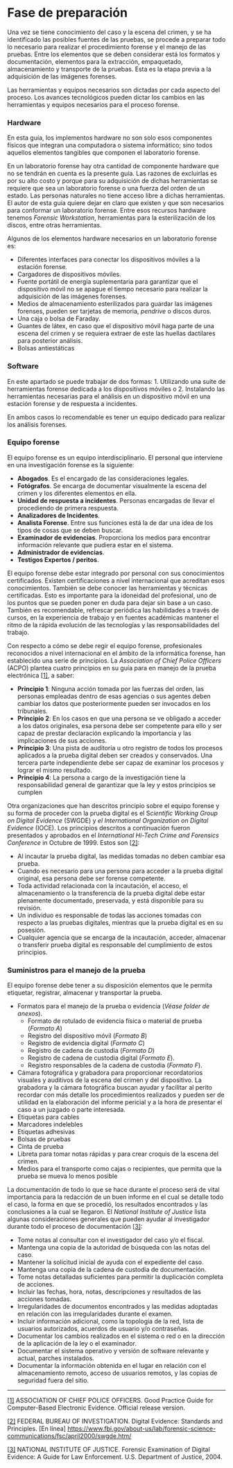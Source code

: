 # Fase de preparación

Una vez se tiene conocimiento del caso y la escena del crimen, y se ha identificado las posibles fuentes de las pruebas, se procede a preparar todo lo necesario para realizar el procedimiento forense y el manejo de las pruebas. Entre los elementos que se deben considerar está los formatos y documentación, elementos para la extracción, empaquetado, almacenamiento y transporte de la pruebas. Esta es la etapa previa a la adquisición de las imágenes forenses. 

Las herramientas y equipos necesarios son dictadas por cada aspecto del proceso. Los avances tecnológicos pueden dictar los cambios en las herramientas y equipos necesarios para el proceso forense.

### Hardware

En esta guía, los implementos hardware no son solo esos componentes físicos que integran una computadora o sistema informático; sino todos aquellos elementos tangibles que componen el laboratorio forense.

En un laboratorio forense hay otra cantidad de componente hardware que no se tendrán en cuenta es la presente guía. Las razones de excluirlas es por su alto costo y porque para su adquisición de dichas herramientas se requiere que sea un laboratorio forense o una fuerza del orden de un estado. Las personas naturales no tiene acceso libre a dichas herramientas. El autor de esta guía quiere dejar en claro que existen y que son necesarios para conformar un laboratorio forense. Entre esos recursos hardware tenemos *Forensic Workstation*, herramientas para la esterilización de los discos, entre otras herramientas.  

Algunos de los elementos hardware necesarios en un laboratorio forense es:

- Diferentes interfaces para conectar los dispositivos móviles a la estación forense. 
- Cargadores de dispositivos móviles. 
- Fuente portátil de energía suplementaria para garantizar que el dispositivo móvil no se apague el tiempo necesario para realizar la adquisición de las imágenes forenses. 
- Medios de almacenamiento esterilizados para guardar las imágenes forenses, pueden ser tarjetas de memoria, *pendrive* o discos duros. 
- Una caja o bolsa de Faraday.
- Guantes de látex, en caso que el dispositivo móvil haga parte de una escena del crimen y se requiera extraer de este las huellas dactilares para posterior análisis. 
- Bolsas antiestáticas

### Software

En este apartado se puede trabajar de dos formas: 1. Utilizando una suite de herramientas forense dedicada a los dispositivos móviles o 2. Instalando las herramientas necesarias para el análisis en un dispositivo móvil en una estación forense y de respuesta a incidentes. 

En ambos casos lo recomendable es tener un equipo dedicado para realizar los análisis forenses. 

### Equipo forense

El equipo forense es un equipo interdisciplinario. El personal que interviene en una investigación forense es la siguiente: 

- **Abogados**. Es el encargado de las consideraciones legales. 
- **Fotógrafos**. Se encarga de documentar visualmente la escena del crimen y los diferentes elementos en ella. 
- **Unidad de respuesta a incidentes**. Personas encargadas de llevar el procediendo de primera respuesta. 
- **Analizadores de Incidentes**.
- **Analista Forense**. Entre sus funciones está la de dar una idea de los tipos de cosas que se deben buscar.
- **Examinador de evidencias**. Proporciona los medios para encontrar información relevante que pudiera estar en el sistema. 
- **Administrador de evidencias**.
- **Testigos Expertos / peritos**.

El equipo forense debe estar integrado por personal con sus conocimientos certificados. Existen certificaciones a nivel internacional que acreditan esos conocimientos. También se debe conocer las herramientas y técnicas certificadas. Esto es importante para la idoneidad del profesional, uno de los puntos que se pueden poner en duda para dejar sin base a un caso. También es recomendable, refrescar periódica las habilidades a través de cursos, en la experiencia de trabajo y en fuentes académicas mantener el ritmo de la rápida evolución de las tecnologías y las responsabilidades del trabajo.

Con respecto a cómo se debe regir el equipo forense, profesionales reconocidos a nivel internacional en el ámbito de la informática forense, han establecido una serie de principios. La *Association of Chief Police Officers* (ACPO) plantea cuatro principios en su guía para en manejo de la prueba electrónica [[1\]](#_ftn1), a saber: 

- **Principio 1**: Ninguna acción tomada por las fuerzas del orden, las personas empleadas dentro de esas agencias o sus agentes deben cambiar los datos que posteriormente pueden ser invocados en los tribunales.
- **Principio 2**: En los casos en que una persona se ve obligado a acceder a los datos originales, esa persona debe ser competente para ello y ser capaz de prestar declaración explicando la importancia y las implicaciones de sus acciones.
- **Principio 3**: Una pista de auditoría u otro registro de todos los procesos aplicados a la prueba digital deben ser creados y conservados. Una tercera parte independiente debe ser capaz de examinar los procesos y lograr el mismo resultado.
- **Principio 4**: La persona a cargo de la investigación tiene la responsabilidad general de garantizar que la ley y estos principios se cumplen

Otra organizaciones que han descritos principio sobre el equipo forense y su forma de proceder con la prueba digital es el S*cientific Working Group on Digital Evidence* (SWGDE) y *el International Organization on Digital Evidence* (IOCE). Los principios descritos a continuación fueron presentados y aprobados en el *International Hi-Tech Crime and Forensics Conference* in Octubre de 1999. Estos son [[2\]](#_ftn2):

- Al incautar la prueba digital, las medidas tomadas no deben cambiar esa prueba.
- Cuando es necesario para una persona para acceder a la prueba digital original, esa persona debe ser forense competente.
- Toda actividad relacionada con la incautación, el acceso, el almacenamiento o la transferencia de la prueba digital debe estar plenamente documentado, preservada, y está disponible para su revisión.
- Un individuo es responsable de todas las acciones tomadas con respecto a las pruebas digitales, mientras que la prueba digital es en su posesión.
- Cualquier agencia que se encarga de la incautación, acceder, almacenar o transferir prueba digital es responsable del cumplimiento de estos principios.

### Suministros para el manejo de la prueba

El equipo forense debe tener a su disposición elementos que le permita etiquetar, registrar, almacenar y transportar la prueba. 

- Formatos para el manejo de la prueba o evidencia (*Véase folder de anexos*).
  - Formato de rotulado de evidencia física o material de prueba (*Formato A*)
  - Registro del dispositivo móvil (*Formato B*)
  - Registro de evidencia digital (*Formato C*)
  - Registro de cadena de custodia (*Formato D*)
  - Registro de cadena de custodia digital (*Formato E*).
  - Registro responsables de la cadena de custodia (*Formato F*).
- Cámara fotográfica y grabadora para proporcionar recordatorios visuales y auditivos de la escena del crimen y del dispositivo.  La grabadora y la cámara fotográfica buscan ayudar y facilitar al perito recordar con más detalle los procedimientos realizados y pueden ser de utilidad en la elaboración del informe pericial y a la hora de presentar el caso a un juzgado o parte interesada. 
- Etiquetas para cables
- Marcadores indelebles
- Etiquetas adhesivas
- Bolsas de pruebas
- Cinta de prueba
- Libreta para tomar notas rápidas y para crear croquis de la escena del crimen.
- Medios para el transporte como cajas o recipientes, que permita que la prueba se mueva lo menos posible

La documentación de todo lo que se hace durante el proceso será de vital importancia para la redacción de un buen informe en el cual se detalle todo el caso, la forma en que se procedió, los resultados encontrados y las conclusiones a la cual se llegaron. El *National Institute of Justice* lista algunas consideraciones generales que pueden ayudar al investigador durante todo el proceso de documentación [[3\]](#_ftn3): 

- Tome notas al consultar con el investigador del caso y/o el fiscal.
- Mantenga una copia de la autoridad de búsqueda con las notas del caso.
- Mantener la solicitud inicial de ayuda con el expediente del caso.
- Mantenga una copia de la cadena de custodia de documentación.
- Tome notas detalladas suficientes para permitir la duplicación completa de acciones.
- Incluir las fechas, hora, notas, descripciones y resultados de las acciones tomadas.
- Irregularidades de documentos encontrados y las medidas adoptadas en relación con las irregularidades durante el examen.
- Incluir información adicional, como la topología de la red, lista de usuarios autorizados, acuerdos de usuario y/o contraseñas.
- Documentar los cambios realizados en el sistema o red o en la dirección de la aplicación de la ley o el examinador.
- Documentar el sistema operativo y versión de software relevante y actual, parches instalados.
- Documentar la información obtenida en el lugar en relación con el almacenamiento remoto, acceso de usuarios remotos, y las copias de seguridad fuera del sitio.



------

[[1\]](#_ftnref1) ASSOCIATION OF CHIEF POLICE OFFICERS. Good Practice Guide for Computer-Based Electronic Evidence. Official release version. 

[[2\]](#_ftnref2) FEDERAL BUREAU OF INVESTIGATION. Digital Evidence: Standards and Principles. [En línea] <https://www.fbi.gov/about-us/lab/forensic-science-communications/fsc/april2000/swgde.htm/>

[[3\]](#_ftnref3) NATIONAL INSTITUTE OF JUSTICE. Forensic Examination of Digital Evidence: A Guide for Law Enforcement. U.S. Department of Justice, 2004.
